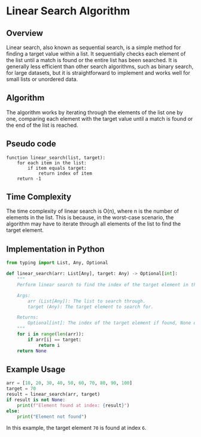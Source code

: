 # Linear Search Algorithm

## Overview

Linear search, also known as sequential search, is a simple method for finding a target value within a list. It sequentially checks each element of the list until a match is found or the entire list has been searched. It is generally less efficient than other search algorithms, such as binary search, for large datasets, but it is straightforward to implement and works well for small lists or unordered data.

## Algorithm

The algorithm works by iterating through the elements of the list one by one, comparing each element with the target value until a match is found or the end of the list is reached.

## Pseudo code

```algo
function linear_search(list, target):
    for each item in the list:
        if item equals target:
            return index of item
    return -1
```

## Time Complexity

The time complexity of linear search is O(n), where n is the number of elements in the list. This is because, in the worst-case scenario, the algorithm may have to iterate through all elements of the list to find the target element.

## Implementation in Python

```python
from typing import List, Any, Optional

def linear_search(arr: List[Any], target: Any) -> Optional[int]:
    """
    Perform linear search to find the index of the target element in the array.

    Args:
        arr (List[Any]): The list to search through.
        target (Any): The target element to search for.

    Returns:
        Optional[int]: The index of the target element if found, None otherwise.
    """
    for i in range(len(arr)):
        if arr[i] == target:
            return i
    return None
```

## Example Usage

```python
arr = [10, 20, 30, 40, 50, 60, 70, 80, 90, 100]
target = 70
result = linear_search(arr, target)
if result is not None:
    print(f"Element found at index: {result}")
else:
    print("Element not found")
```

In this example, the target element `70` is found at index `6`.
